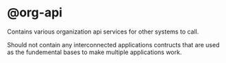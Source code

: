 # @org-api

Contains various organization api services for other systems to call.

Should not contain any interconnected applications contructs that are used as the fundemental bases to make multiple applications work.
